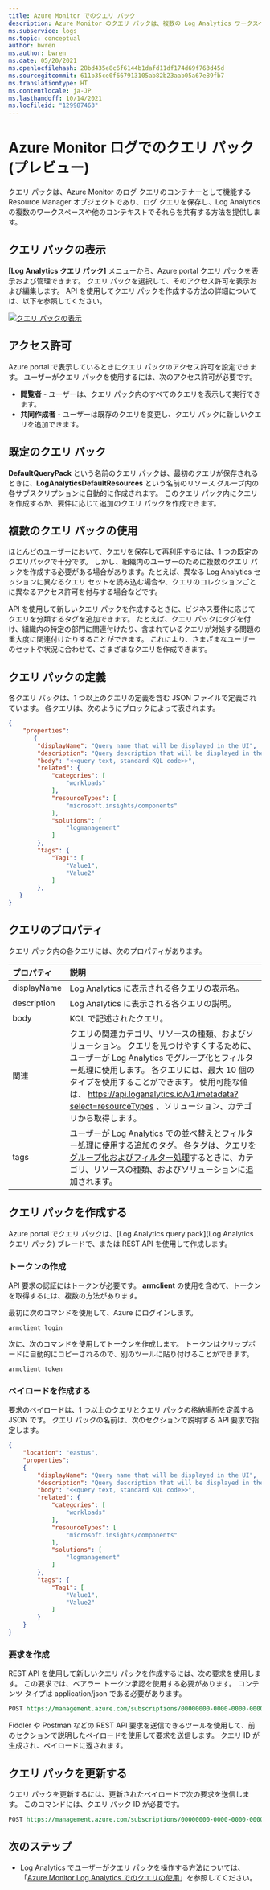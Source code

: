 ```yaml
---
title: Azure Monitor でのクエリ パック
description: Azure Monitor のクエリ パックは、複数の Log Analytics ワークスペースでログ クエリのコレクションを共有する方法を提供します。
ms.subservice: logs
ms.topic: conceptual
author: bwren
ms.author: bwren
ms.date: 05/20/2021
ms.openlocfilehash: 28bd435e8c6f6144b1dafd11df174d69f763d45d
ms.sourcegitcommit: 611b35ce0f667913105ab82b23aab05a67e89fb7
ms.translationtype: HT
ms.contentlocale: ja-JP
ms.lasthandoff: 10/14/2021
ms.locfileid: "129987463"
---
```

# <a name="query-packs-in-azure-monitor-logs-preview"></a>Azure Monitor ログでのクエリ パック (プレビュー)
クエリ パックは、Azure Monitor のログ クエリのコンテナーとして機能する Resource Manager オブジェクトであり、ログ クエリを保存し、Log Analytics の複数のワークスペースや他のコンテキストでそれらを共有する方法を提供します。 

## <a name="view-query-packs"></a>クエリ パックの表示
**[Log Analytics クエリ パック]** メニューから、Azure portal クエリ パックを表示および管理できます。 クエリ パックを選択して、そのアクセス許可を表示および編集します。 API を使用してクエリ パックを作成する方法の詳細については、以下を参照してください。

[![クエリ パックの表示](media/query-packs/view-query-pack.png)](media/query-packs/view-query-pack.png#lightbox)

## <a name="permissions"></a>アクセス許可
Azure portal で表示しているときにクエリ パックのアクセス許可を設定できます。 ユーザーがクエリ パックを使用するには、次のアクセス許可が必要です。

- **閲覧者** - ユーザーは、クエリ パック内のすべてのクエリを表示して実行できます。
- **共同作成者** - ユーザーは既存のクエリを変更し、クエリ パックに新しいクエリを追加できます。

## <a name="default-query-pack"></a>既定のクエリ パック
**DefaultQueryPack** という名前のクエリ パックは、最初のクエリが保存されるときに、**LogAnalyticsDefaultResources** という名前のリソース グループ内の各サブスクリプションに自動的に作成されます。 このクエリ パック内にクエリを作成するか、要件に応じて追加のクエリ パックを作成できます。

## <a name="using-multiple-query-packs"></a>複数のクエリ パックの使用
ほとんどのユーザーにおいて、クエリを保存して再利用するには、1 つの既定のクエリパックで十分です。 しかし、組織内のユーザーのために複数のクエリ パックを作成する必要がある場合があります。たとえば、異なる Log Analytics セッションに異なるクエリ セットを読み込む場合や、クエリのコレクションごとに異なるアクセス許可を付与する場合などです。 

API を使用して新しいクエリ パックを作成するときに、ビジネス要件に応じてクエリを分類するタグを追加できます。 たとえば、クエリ パックにタグを付け、組織内の特定の部門に関連付けたり、含まれているクエリが対処する問題の重大度に関連付けたりすることができます。 これにより、さまざまなユーザーのセットや状況に合わせて、さまざまなクエリを作成できます。

## <a name="query-pack-definition"></a>クエリ パックの定義
各クエリ パックは、1 つ以上のクエリの定義を含む JSON ファイルで定義されています。 各クエリは、次のようにブロックによって表されます。

```json
{
    "properties":
       {
        "displayName": "Query name that will be displayed in the UI",
        "description": "Query description that will be displayed in the UI",
        "body": "<<query text, standard KQL code>>",
        "related": {
            "categories": [
                "workloads"
            ],
            "resourceTypes": [
                "microsoft.insights/components"
            ],
            "solutions": [
                "logmanagement"
            ]
        },
        "tags": {
            "Tag1": [
                "Value1",
                "Value2"
            ]
        },
   }
}
```


## <a name="query-properties"></a>クエリのプロパティ
クエリ パック内の各クエリには、次のプロパティがあります。


| プロパティ | 説明 |
|:---|:---|
| displayName | Log Analytics に表示される各クエリの表示名。 | 
| description | Log Analytics に表示される各クエリの説明。 |
| body        | KQL で記述されたクエリ。 |
| 関連     | クエリの関連カテゴリ、リソースの種類、およびソリューション。 クエリを見つけやすくするために、ユーザーが Log Analytics でグループ化とフィルター処理に使用します。 各クエリには、最大 10 個のタイプを使用することができます。 使用可能な値は、 https://api.loganalytics.io/v1/metadata?select=resourceTypes 、ソリューション、カテゴリから取得します。 |
| tags        | ユーザーが Log Analytics での並べ替えとフィルター処理に使用する追加のタグ。 各タグは、[クエリをグループ化およびフィルター処理](queries.md#finding-and-filtering-queries)するときに、カテゴリ、リソースの種類、およびソリューションに追加されます。 |

## <a name="create-a-query-pack"></a>クエリ パックを作成する
Azure portal でクエリ パックは、[Log Analytics query pack]\(Log Analytics クエリ パック\) ブレードで、または REST API を使用して作成します。 

### <a name="create-token"></a>トークンの作成
API 要求の認証にはトークンが必要です。 **armclient** の使用を含めて、トークンを取得するには、複数の方法があります。

最初に次のコマンドを使用して、Azure にログインします。

```
armclient login
```

次に、次のコマンドを使用してトークンを作成します。 トークンはクリップボードに自動的にコピーされるので、別のツールに貼り付けることができます。

```
armclient token
```

### <a name="create-payload"></a>ペイロードを作成する
要求のペイロードは、1 つ以上のクエリとクエリ パックの格納場所を定義する JSON です。 クエリ パックの名前は、次のセクションで説明する API 要求で指定します。

```json
{
    "location": "eastus",
    "properties":
    {
        "displayName": "Query name that will be displayed in the UI",
        "description": "Query description that will be displayed in the UI",
        "body": "<<query text, standard KQL code>>",
        "related": {
            "categories": [
                "workloads"
            ],
            "resourceTypes": [
                "microsoft.insights/components"
            ],
            "solutions": [
                "logmanagement"
            ]
        },
        "tags": {
            "Tag1": [
                "Value1",
                "Value2"
            ]
        }
    }
}
```

### <a name="create-request"></a>要求を作成
REST API を使用して新しいクエリ パックを作成するには、次の要求を使用します。 この要求では、ベアラー トークン承認を使用する必要があります。 コンテンツ タイプは application/json である必要があります。

```rest
POST https://management.azure.com/subscriptions/00000000-0000-0000-0000-000000000000/resourceGroups/my-resource-group/providers/Microsoft.Insights/querypacks/my-query-pack?api-version=2019-09-01-preview
```

Fiddler や Postman などの REST API 要求を送信できるツールを使用して、前のセクションで説明したペイロードを使用して要求を送信します。 クエリ ID が生成され、ペイロードに返されます。 

## <a name="update-a-query-pack"></a>クエリ パックを更新する
クエリ パックを更新するには、更新されたペイロードで次の要求を送信します。 このコマンドには、クエリ パック ID が必要です。

```rest
POST https://management.azure.com/subscriptions/00000000-0000-0000-0000-000000000000/resourceGroups/my-resource-group/providers/Microsoft.Insights/querypacks/my-query-pack/queries/query-id/?api-version=2019-09-01-preview
```

## <a name="next-steps"></a>次のステップ

- Log Analytics でユーザーがクエリ パックを操作する方法については、「[Azure Monitor Log Analytics でのクエリの使用](queries.md)」を参照してください。
